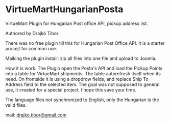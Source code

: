 # VirtueMartHungarianPosta
VirtueMart Plugin for Hungarian Post office API, pickup address list.

Authored by Drajkó Tibor.

There was no free plugin till this for Hungarian Post Office API. It is a starter procejt for common 
use.

Maiking the plugin install: zip all files into one file and upload to Joomla.

How it is work. The Plugin open the Posta's API and load the Pickup Points into a table for VirtueMart 
shipments. The table autorefresh itself when its need. On frontside it is using a dropdrow fields, and 
replace Ship To Address field to the selected item. The goal was not supposed to general use, it created 
for a special project. I hope this save your time.

The language files not synchronized to English, only the Hungarian is the valid files.

mail: drajko.tibor@gmail.com
